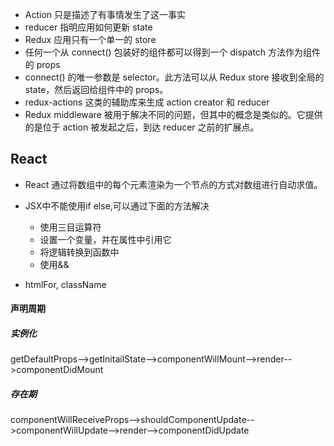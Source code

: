 * Action 只是描述了有事情发生了这一事实
* reducer 指明应用如何更新 state
*  Redux 应用只有一个单一的 store
*  任何一个从 connect() 包装好的组件都可以得到一个 dispatch 方法作为组件的 props
*  connect() 的唯一参数是 selector。此方法可以从 Redux store 接收到全局的 state，然后返回给组件中的 props。
*   redux-actions 这类的辅助库来生成 action creator 和 reducer 
*   Redux middleware 被用于解决不同的问题，但其中的概念是类似的。它提供的是位于 action 被发起之后，到达 reducer 之前的扩展点。

## React

* React 通过将数组中的每个元素渲染为一个节点的方式对数组进行自动求值。
* JSX中不能使用if else,可以通过下面的方法解决
	
	*  	使用三目运算符
	*   设置一个变量，并在属性中引用它
	*   将逻辑转换到函数中
	*   使用&&
* htmlFor, className

#### 声明周期

##### 实例化
getDefaultProps-->getInitailState-->componentWillMount-->render-->componentDidMount

##### 存在期
componentWillReceiveProps-->shouldComponentUpdate-->componentWillUpdate-->render-->componentDidUpdate